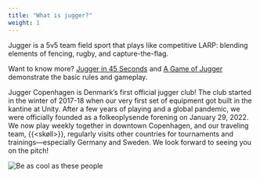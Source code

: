 ```yaml
---
title: "What is jugger?"
weight: 1
---
```


Jugger is a 5v5 team field sport that plays like competitive LARP: blending elements of fencing, rugby, and capture-the-flag.

Want to know more? [Jugger in 45 Seconds](https://www.youtube.com/watch?v=H5KGov_Sajs) and [A Game of Jugger](https://vimeo.com/77880281) demonstrate the basic rules and gameplay.

Jugger Copenhagen is Denmark’s first official jugger club! The club started in the winter of 2017-18 when our very first set of equipment got built in the kantine at Unity. After a few years of playing and a global pandemic, we were officially founded as a folkeoplysende forening on January 29, 2022. We now play weekly together in downtown Copenhagen, and our traveling team, {{<skøll>}}, regularly visits other countries for tournaments and trainings—especially Germany and Sweden. We look forward to seeing you on the pitch!

![Be as cool as these people](/images/stylish2.webp)